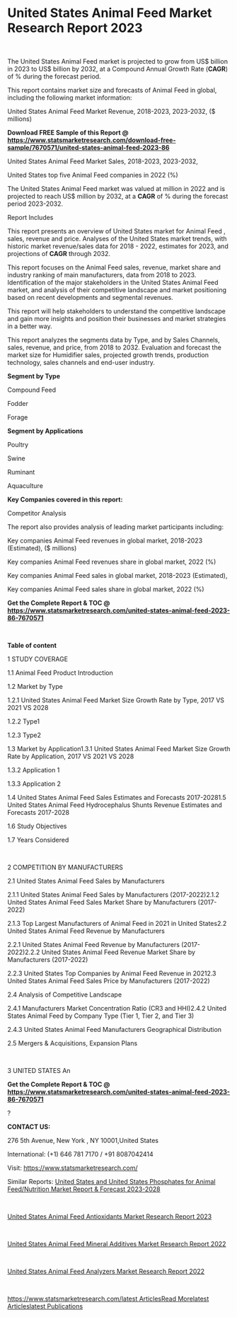 <h1>United States Animal Feed Market Research Report 2023</h1><br/><p>The United States Animal Feed market is projected to grow from US$ billion in 2023 to US$ billion by 2032, at a Compound Annual Growth Rate (<strong>CAGR</strong>) of % during the forecast period.</p>
 
 
 
 <p>This report contains market size and forecasts of Animal Feed in global, including the following market information:</p>
 
 
 
 <p>United States Animal Feed Market Revenue, 2018-2023, 2023-2032, ($ millions)</p>
 
 
 
 <p><strong>Download FREE Sample of this Report @ <a href="https://www.statsmarketresearch.com/download-free-sample/7670571/united-states-animal-feed-2023-86">https://www.statsmarketresearch.com/download-free-sample/7670571/united-states-animal-feed-2023-86</a></strong></p>
 
 
 
 <p>United States Animal Feed Market Sales, 2018-2023, 2023-2032,</p>
 
 
 
 <p>United States top five Animal Feed companies in 2022 (%)</p>
 
 
 
 <p>The United States Animal Feed market was valued at million in 2022 and is projected to reach US$ million by 2032, at a <strong>CAGR</strong> of % during the forecast period 2023-2032.</p>
 
 
 
 <p>Report Includes</p>
 
 
 
 <p>This report presents an overview of United States market for Animal Feed , sales, revenue and price. Analyses of the United States market trends, with historic market revenue/sales data for 2018 - 2022, estimates for 2023, and projections of <strong>CAGR</strong> through 2032.</p>
 
 
 
 <p>This report focuses on the Animal Feed sales, revenue, market share and industry ranking of main manufacturers, data from 2018 to 2023. Identification of the major stakeholders in the United States Animal Feed market, and analysis of their competitive landscape and market positioning based on recent developments and segmental revenues.</p>
 
 
 
 <p>This report will help stakeholders to understand the competitive landscape and gain more insights and position their businesses and market strategies in a better way.</p>
 
 
 
 <p>This report analyzes the segments data by Type, and by Sales Channels, sales, revenue, and price, from 2018 to 2032. Evaluation and forecast the market size for Humidifier sales, projected growth trends, production technology, sales channels and end-user industry.</p>
 
 
 
 <p><strong>Segment by Type</strong></p>
 
 
 
 <p>Compound Feed</p>
 
 
 
 <p>Fodder</p>
 
 
 
 <p>Forage</p>
 
 
 
 <p><strong>Segment <strong><strong>by Applications</strong></strong></strong></p>
 
 
 
 <p>Poultry</p>
 
 
 
 <p>Swine</p>
 
 
 
 <p>Ruminant</p>
 
 
 
 <p>Aquaculture</p>
 
 
 
 <p><strong>Key Companies covered in this report:</strong></p>
 
 
 
 <p>Competitor Analysis</p>
 
 
 
 <p>The report also provides analysis of leading market participants including:</p>
 
 
 
 <p>Key companies Animal Feed revenues in global market, 2018-2023 (Estimated), ($ millions)</p>
 
 
 
 <p>Key companies Animal Feed revenues share in global market, 2022 (%)</p>
 
 
 
 <p>Key companies Animal Feed sales in global market, 2018-2023 (Estimated),</p>
 
 
 
 <p>Key companies Animal Feed sales share in global market, 2022 (%)</p>
 
 
 
 <div><b>Get the Complete Report & TOC @ <a href="https://www.statsmarketresearch.com/united-states-animal-feed-2023-86-7670571">https://www.statsmarketresearch.com/united-states-animal-feed-2023-86-7670571</a></b></div>
 
 
 
 <p><br />
 
 <b>Table of content</b></p>
 
 
 
 <p>1 STUDY COVERAGE<br />
 
 1.1 Animal Feed Product Introduction<br />
 
 1.2 Market by Type<br />
 
 1.2.1 United States Animal Feed Market Size Growth Rate by Type, 2017 VS 2021 VS 2028<br />
 
 1.2.2 Type1<br />
 
 1.2.3 Type2<br />
 
 1.3 Market by Application1.3.1 United States Animal Feed Market Size Growth Rate by Application, 2017 VS 2021 VS 2028<br />
 
 1.3.2 Application 1<br />
 
 1.3.3 Application 2<br />
 
 1.4 United States Animal Feed Sales Estimates and Forecasts 2017-20281.5 United States Animal Feed Hydrocephalus Shunts Revenue Estimates and Forecasts 2017-2028<br />
 
 1.6 Study Objectives<br />
 
 1.7 Years Considered<br />
 
 <br />
 
 2 COMPETITION BY MANUFACTURERS<br />
 
 2.1 United States Animal Feed Sales by Manufacturers<br />
 
 2.1.1 United States Animal Feed Sales by Manufacturers (2017-2022)2.1.2 United States Animal Feed Sales Market Share by Manufacturers (2017-2022)<br />
 
 2.1.3 Top Largest Manufacturers of Animal Feed in 2021 in United States2.2 United States Animal Feed Revenue by Manufacturers<br />
 
 2.2.1 United States Animal Feed Revenue by Manufacturers (2017-2022)2.2.2 United States Animal Feed Revenue Market Share by Manufacturers (2017-2022)<br />
 
 2.2.3 United States Top Companies by Animal Feed Revenue in 20212.3 United States Animal Feed Sales Price by Manufacturers (2017-2022)<br />
 
 2.4 Analysis of Competitive Landscape<br />
 
 2.4.1 Manufacturers Market Concentration Ratio (CR3 and HHI)2.4.2 United States Animal Feed by Company Type (Tier 1, Tier 2, and Tier 3)<br />
 
 2.4.3 United States Animal Feed Manufacturers Geographical Distribution<br />
 
 2.5 Mergers & Acquisitions, Expansion Plans<br />
 
 <br />
 
 3 UNITED STATES An</p>
 
 
 
 <div><b>Get the Complete Report & TOC @ <a href="https://www.statsmarketresearch.com/united-states-animal-feed-2023-86-7670571">https://www.statsmarketresearch.com/united-states-animal-feed-2023-86-7670571</a></b></div>
 
 
 
 <p>? </p>
 
 
 
 <p><b>CONTACT US:</b><br />
 
 276 5th Avenue, New York , NY 10001,United States<br />
 
 International: (+1) 646 781 7170 / +91 8087042414<br />
 
 Visit: <a href="https://www.statsmarketresearch.com/">https://www.statsmarketresearch.com/</a><br />
 
 Similar Reports: <a href="https://www.statsmarketresearch.com/united-states-animal-feed-2023-86-7670571">United States and United States Phosphates for Animal Feed/Nutrition Market Report & Forecast 2023-2028</a><br />
 
 <br />
 
 <a href="https://www.statsmarketresearch.com/united-states-animal-feed-2023-86-7670571">United States Animal Feed Antioxidants Market Research Report 2023</a><br />
 
 <br />
 
 <a href="https://www.statsmarketresearch.com/united-states-animal-feed-2023-86-7670571">United States Animal Feed Mineral Additives Market Research Report 2022</a><br />
 
 <br />
 
 <a href="https://www.statsmarketresearch.com/united-states-animal-feed-2023-86-7670571">United States Animal Feed Analyzers Market Research Report 2022</a><br />
 
 <br />
 
 <a href="https://gyeongbokgung.com">https://www.statsmarketresearch.com/</a><a href="https://hallyeomaritime.com">latest Articles</a><a href="https://jingwansa.com">Read More</a><a href="https://nguoiviet.jp/">latest Articles</a><a href="https://www.intelmarketresearch.com/">latest Publications</a></p>
